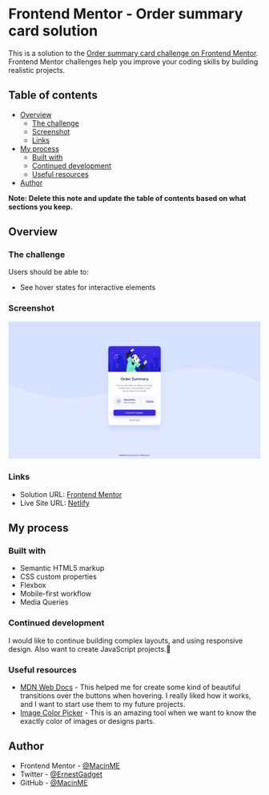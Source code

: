 # Frontend Mentor - Order summary card solution

This is a solution to the [Order summary card challenge on Frontend Mentor](https://www.frontendmentor.io/challenges/order-summary-component-QlPmajDUj). Frontend Mentor challenges help you improve your coding skills by building realistic projects.

## Table of contents

- [Overview](#overview)
  - [The challenge](#the-challenge)
  - [Screenshot](#screenshot)
  - [Links](#links)
- [My process](#my-process)
  - [Built with](#built-with)
  - [Continued development](#continued-development)
  - [Useful resources](#useful-resources)
- [Author](#author)

**Note: Delete this note and update the table of contents based on what sections you keep.**

## Overview

### The challenge

Users should be able to:

- See hover states for interactive elements

### Screenshot

![](./assets/screenshot/screenshot.png)

### Links

- Solution URL: [Frontend Mentor](https://www.frontendmentor.io/solutions/mobilefirst-solution-using-flexbox-and-media-queries-html-and-css-cnbwlXeYUE)
- Live Site URL: [Netlify](https://order-summary-macin.netlify.app/)

## My process

### Built with

- Semantic HTML5 markup
- CSS custom properties
- Flexbox
- Mobile-first workflow
- Media Queries

### Continued development

I would like to continue building complex layouts, and using responsive design.
Also want to create JavaScript projects.🚀

### Useful resources

- [MDN Web Docs](https://developer.mozilla.org/en-US/docs/Web/CSS/transition) - This helped me for create some kind of beautiful transitions over the buttons when hovering. I really liked how it works, and I want to start use them to my future projects.
- [Image Color Picker](https://imagecolorpicker.com/) - This is an amazing tool when we want to know the exactly color of images or designs parts.

## Author

- Frontend Mentor - [@MacinME](https://www.frontendmentor.io/profile/MacinME)
- Twitter - [@ErnestGadget](https://www.twitter.com/ErnestGadget)
- GitHub - [@MacinME](https://github.com/MacinME)
